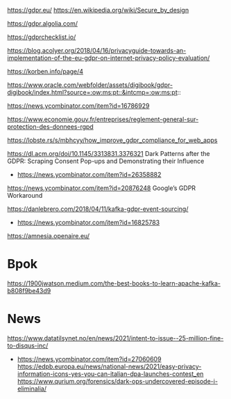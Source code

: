 https://gdpr.eu/
https://en.wikipedia.org/wiki/Secure_by_design

https://gdpr.algolia.com/

https://gdprchecklist.io/

https://blog.acolyer.org/2018/04/16/privacyguide-towards-an-implementation-of-the-eu-gdpr-on-internet-privacy-policy-evaluation/

https://korben.info/page/4

https://www.oracle.com/webfolder/assets/digibook/gdpr-digibook/index.html?source=:ow:ms:pt::&intcmp=:ow:ms:pt::

https://news.ycombinator.com/item?id=16786929

https://www.economie.gouv.fr/entreprises/reglement-general-sur-protection-des-donnees-rgpd

https://lobste.rs/s/mbhcyy/how_improve_gdpr_compliance_for_web_apps

https://dl.acm.org/doi/10.1145/3313831.3376321 Dark Patterns after the GDPR: Scraping Consent Pop-ups and Demonstrating their Influence
 * https://news.ycombinator.com/item?id=26358882

https://news.ycombinator.com/item?id=20876248 	Google’s GDPR Workaround 

https://danlebrero.com/2018/04/11/kafka-gdpr-event-sourcing/
* https://news.ycombinator.com/item?id=16825783


https://amnesia.openaire.eu/

# Bpok
https://1900jwatson.medium.com/the-best-books-to-learn-apache-kafka-b808f9be43d9

# News
https://www.datatilsynet.no/en/news/2021/intent-to-issue--25-million-fine-to-disqus-inc/
* https://news.ycombinator.com/item?id=27060609
https://edpb.europa.eu/news/national-news/2021/easy-privacy-information-icons-yes-you-can-italian-dpa-launches-contest_en
https://www.qurium.org/forensics/dark-ops-undercovered-episode-i-eliminalia/




